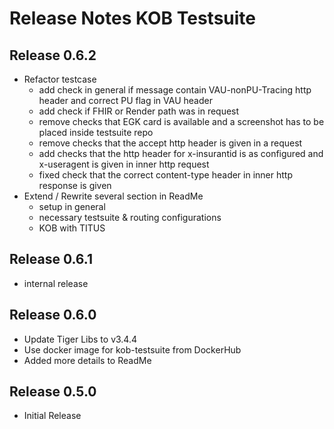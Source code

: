 # Release Notes KOB Testsuite

## Release 0.6.2

* Refactor testcase
  * add check in general if message contain VAU-nonPU-Tracing http header and correct PU flag in VAU header
  * add check if FHIR or Render path was in request
  * remove checks that EGK card is available and a screenshot has to be placed inside testsuite repo
  * remove checks that the accept http header is given in a request
  * add checks that the http header for x-insurantid is as configured and x-useragent is given in inner http request
  * fixed check that the correct content-type header in inner http response is given
* Extend / Rewrite several section in ReadMe
  * setup in general
  * necessary testsuite & routing configurations
  * KOB with TITUS

## Release 0.6.1

* internal release

## Release 0.6.0

* Update Tiger Libs to v3.4.4
* Use docker image for kob-testsuite from DockerHub
* Added more details to ReadMe

## Release 0.5.0

* Initial Release
